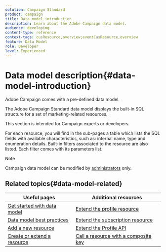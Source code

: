 ```yaml
---
solution: Campaign Standard
product: campaign
title: Data model introduction
description: Learn about the Adobe Campaign data model.
audience: developing
content-type: reference
context-tags: cusResource,overview;eventCusResource,overview
feature: Data Model
role: Developer
level: Experienced
---
```


# Data model description{#data-model-introduction}

Adobe Campaign comes with a pre-defined data model. 

The Adobe Campaign Standard data model displays the built-in SQL structure for a set of marketing-related resources.

This section is intended for Campaign experts or developers.

For each resource, you will find in the sub-pages a table which lists the SQL fields with available characteristics, such as: internal name, type and enumeration details. Built-in filters associated to the resource are also listed. Each filter comes with its parameters list.

>[!NOTE]
>Campaign data model can be modified by [administrators](../../administration/using/users-management.md#functional-administrators) only.

## Related topics{#data-model-related}

| Useful pages | Additional resources |
|---|---|
| [Get started with data model](data-model-concepts.md) | [Extend the profile resource](extending-the-profile-resource-with-a-new-field.md) |
| [Data model best practices](data-model-best-practices.md) | [Extend the subscription resource](extending-the-subscriptions-to-an-application-resource.md) |
| [Add a new resource](key-steps-to-add-a-resource.md) |  [Extend the Profile API](about-extending-the-api.md) |
| [Create or extend a resource](creating-or-extending-the-resource.md) | [Call a resource with a composite key](uc-calling-resource-id-key.md) |

